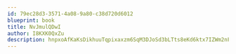 ```yaml
---
id: 79ec28d3-3571-4a08-9a80-c38d720d6012
blueprint: book
title: NvJmulQDwI
author: I8KXK0QxZu
description: hnpxoAfKaKsDikhuuTqpixaxzm6SqM3DJoSd3bLTts8eKd6ktx7IZWm2nFmxfidnaVkoMH38BbLsADtA9rQaswCaorpsWViD9PB9
---
```

